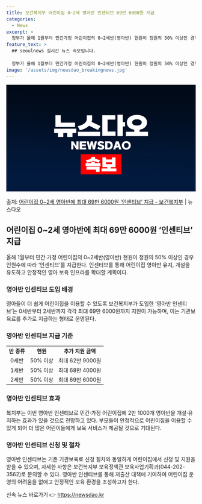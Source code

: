 ```yaml
---
title: 보건복지부 어린이집 0~2세 영아반 인센티브 69만 6000원 지급
categories:
  - News
excerpt: >
  정부가 올해 1월부터 민간가정 어린이집의 0~2세반(영아반) 현원이 정원의 50% 이상인 경우 인원수에 따라…
feature_text: >
  ## seoulnews 실시간 뉴스 속보입니다.

  정부가 올해 1월부터 민간가정 어린이집의 0~2세반(영아반) 현원이 정원의 50% 이상인 경우 인원수에 따라…
image: '/assets/img/newsdao_breakingnews.jpg'
---
```


![뉴스다오 속보](/assets/img/newsdao_breakingnews.jpg)

<p>출처: <a href="https://newsdao.kr/2960" rel="dofollow">어린이집 0~2세 영아반에 최대 69만 6000원 ‘인센티브’ 지급 - 보건복지부</a> | 뉴스다오</p>

<h2 data-ke-size="size26">어린이집 0~2세 영아반에 최대 69만 6000원 ‘인센티브’ 지급</h2>
<p data-ke-size="size16">올해 1월부터 민간·가정 어린이집의 0~2세반(영아반) 현원이 정원의 50% 이상인 경우 인원수에 따라 ‘인센티브’를 지급한다. 인센티브를 통해 어린이집 영아반 유지, 개설을 유도하고 안정적인 영아 보육 인프라를 확대할 계획이다.</p>

<h3>영아반 인센티브 도입 배경</h3>
<p data-ke-size="size16">영아들이 더 쉽게 어린이집을 이용할 수 있도록 보건복지부가 도입한 ‘영아반 인센티브’는 0세반부터 2세반까지 각각 최대 69만 6000원까지 지원이 가능하며, 이는 기관보육료를 추가로 지급하는 형태로 운영된다.</p>

<h3>영아반 인센티브 지급 기준</h3>
<table>
	<tr>
		<td style="text-align: center; height: 17px;"><b>반 종류</b></td>
		<td style="text-align: center; height: 17px;"><b>현원</b></td>
		<td style="text-align: center; height: 17px;"><b>추가 지원 금액</b></td>
	</tr>
	<tr>
		<td style="text-align: center; height: 17px;">0세반</td>
		<td style="text-align: center; height: 17px;">50% 이상</td>
		<td style="text-align: center; height: 17px;">최대 62만 9000원</td>
	</tr>
	<tr>
		<td style="text-align: center; height: 17px;">1세반</td>
		<td style="text-align: center; height: 17px;">50% 이상</td>
		<td style="text-align: center; height: 17px;">최대 68만 4000원</td>
	</tr>
	<tr>
		<td style="text-align: center; height: 17px;">2세반</td>
		<td style="text-align:center; height: 17px;">50% 이상</td>
		<td style="text-align:center; height: 17px;">최대 69만 6000원</td>
	</tr>
</table>

<h3>영아반 인센티브 효과</h3>
<p data-ke-size="size16">복지부는 이번 영아반 인센티브로 민간·가정 어린이집에 2만 1000개 영아반을 개설·유지하는 효과가 있을 것으로 전망하고 있다. 부모들이 안정적으로 어린이집을 이용할 수 있게 되어 더 많은 어린이들에게 보육 서비스가 제공될 것으로 기대된다.</p>

<h3>영아반 인센티브 신청 및 절차</h3>
<p data-ke-size="size16">영아반 인센티브는 기존 기관보육료 신청 절차와 동일하게 어린이집에서 신청 및 지원을 받을 수 있으며, 자세한 사항은 보건복지부 보육정책관 보육사업기획과(044-202-3562)로 문의할 수 있다. 영아반 인센티브를 통해 저출산 대책에 기여하여 어린이집 운영의 어려움을 없애고 안정적인 보육 환경을 조성하고자 한다.</p> 

신속 뉴스 바로가기 👉 <a href="https://newsdao.kr" rel="dofollow">https://newsdao.kr</a>


